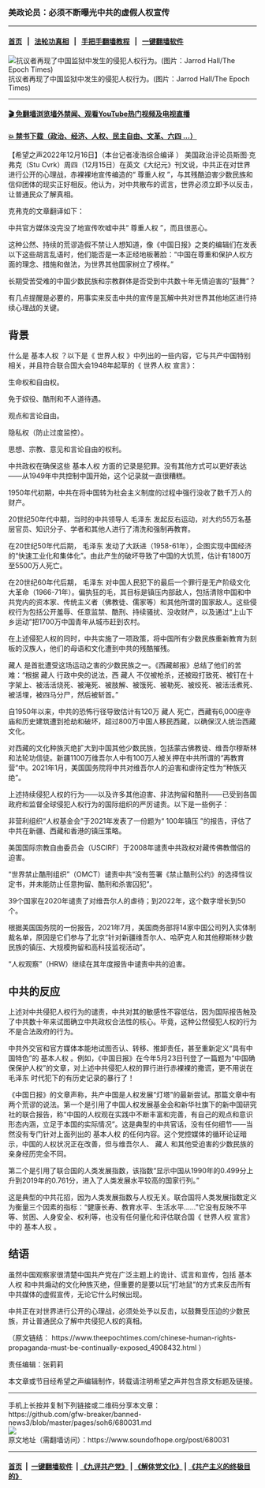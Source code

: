 ### 美政论员：必须不断曝光中共的虚假人权宣传
------------------------

#### [首页](https://github.com/gfw-breaker/banned-news3/blob/master/README.md) &nbsp;&nbsp;|&nbsp;&nbsp; [法轮功真相](https://github.com/begood0513/basic/blob/master/README.md)  &nbsp;&nbsp;|&nbsp;&nbsp; [手把手翻墙教程](https://github.com/gfw-breaker/guides/wiki)  &nbsp;&nbsp;|&nbsp;&nbsp; [一键翻墙软件](https://github.com/gfw-breaker/nogfw/blob/master/README.md)  



<div><img alt="抗议者再现了中国监狱中发生的侵犯人权行为。(图片：Jarrod Hall/The Epoch Times)" src="https://img.soundofhope.org/2022-12/33-1671229853387.jpeg"/>
<br/><figcaption class="caption">
 抗议者再现了中国监狱中发生的侵犯人权行为。(图片：Jarrod Hall/The Epoch Times)
</figcaption></div><hr/>

#### [ 🎬  免翻墙浏览墙外禁闻、观看YouTube热门视频及电视直播](https://github.com/gfw-breaker/HelloWorld)

#### [ 💥  禁书下载（政治、经济、人权、民主自由、文革、六四 ...）](https://github.com/gfw-breaker/books/blob/master/README.md)

<div><div class="Content__Wrapper sc-1bvya0-0 elmmKw article_body" itemprop="articleBody">
 <div id="post_place_1">
 </div>
 <p class="meta-top">
  <span class="meta">
   【希望之声2022年12月16日】（本台记者凌浩综合编译 ）
  </span>
  美国政治评论员斯图·克弗克（Stu Cvrk）周四（12月15日）在英文《大纪元》刊文说，中共正在对世界进行公开的心理战，赤裸裸地宣传编造的“
  <ok href="/term/468308">
   尊重人权
  </ok>
  ”，与其残酷迫害少数民族和信仰团体的现实正好相反。他认为，对中共散布的谎言，世界必须立即予以反击，让普通民众了解真相。
 </p>
 <p>
  克弗克的文章翻译如下：
 </p>
 <p>
  中共官方媒体没完没了地宣传吹嘘中共“
  <ok href="/term/468308">
   尊重人权
  </ok>
  ”，而且很恶心。
 </p>
 <p>
  这种公然、持续的荒谬造假不禁让人想知道，像《中国日报》之类的编辑们在发表以下这些胡言乱语时，他们能否是一本正经地板著脸：“中国在尊重和保护人权方面的理念、措施和做法，为世界其他国家树立了榜样。”
 </p>
 <p>
  长期受苦受难的中国少数民族和宗教群体是否受到中共数十年无情迫害的“鼓舞”？
 </p>
 <p>
  有几点提醒是必要的，用事实来反击中共的宣传是瓦解中共对世界其他地区进行持续心理战的关键。
 </p>
 <h2>
  <b>
   背景
  </b>
 </h2>
 <p>
  什么是
  <ok href="/term/9473">
   基本人权
  </ok>
  ？以下是《
  <ok href="/term/818700">
   世界人权
  </ok>
  》中列出的一些内容，它与共产中国特别相关，并且符合联合国大会1948年起草的《
  <ok href="/term/818700">
   世界人权
  </ok>
  宣言》：
 </p>
 <p>
  生命权和自由权。
 </p>
 <p>
  免于奴役、酷刑和不人道待遇。
 </p>
 <p>
  观点和言论自由。
 </p>
 <p>
  隐私权（防止过度监控）。
 </p>
 <p>
  思想、宗教、意见和言论自由的权利。
 </p>
 <p>
  中共政权在确保这些
  <ok href="/term/9473">
   基本人权
  </ok>
  方面的记录是犯罪。没有其他方式可以更好表达——从1949年中共控制中国开始，这个记录就一直很糟糕。
 </p>
 <p>
  1950年代初期，中共在将中国转为社会主义制度的过程中强行没收了数千万人的财产。
 </p>
 <p>
  20世纪50年代中期，当时的中共领导人
  <ok href="/term/2613">
   毛泽东
  </ok>
  发起反右运动，对大约55万名基层官员、知识分子、学者和其他人进行了清洗和强制再教育。
 </p>
 <p>
  在20世纪50年代后期，
  <ok href="/term/2613">
   毛泽东
  </ok>
  发动了大跃进（1958-61年），企图实现中国经济的“快速工业化和集体化”。由此产生的破坏导致了中国的大饥荒，估计有1800万至5500万人死亡。
 </p>
 <p>
  在20世纪60年代后期，
  <ok href="/term/2613">
   毛泽东
  </ok>
  对中国人民犯下的最后一个罪行是无产阶级文化大革命（1966-71年）。偏执狂的毛，其目标是镇压内部敌人，包括清除中国和中共党内的资本家、传统主义者（佛教徒、儒家等）和其他所谓的国家敌人。这些侵权行为包括公开羞辱、任意监禁、酷刑、持续骚扰、没收财产，以及通过“上山下乡运动”把1700万中国青年从城市赶到农村。
 </p>
 <p>
  在上述侵犯人权的同时，中共实施了一项政策，将中国所有少数民族重新教育为刻板的汉族人，他们的母语和文化遭到中共的残酷摧残。
 </p>
 <p>
  <ok href="/term/131922">
   藏人
  </ok>
  是首批遭受这场运动之害的少数民族之一。《西藏邮报》总结了他们的苦难：“根据
  <ok href="/term/131922">
   藏人
  </ok>
  行政中央的说法，西
  <ok href="/term/131922">
   藏人
  </ok>
  不仅被枪杀，还被殴打致死、被钉在十字架上、被活活烧死、被淹死、被肢解、被饿死、被勒死、被绞死、被活活煮死、被活埋，被四马分尸，然后被斩首。”
 </p>
 <p>
  自1950年以来，中共的恐怖行径导致估计有120万
  <ok href="/term/131922">
   藏人
  </ok>
  死亡，西藏有6,000座寺庙和历史建筑遭到抢劫和破坏，超过800万中国人移民西藏，以确保汉人统治西藏文化。
 </p>
 <p>
  对西藏的文化种族灭绝扩大到中国其他少数民族，包括蒙古佛教徒、维吾尔穆斯林和法轮功信徒。新疆1100万维吾尔人中有100万人被关押在中共所谓的“再教育营”中。2021年1月，美国国务院将中共对维吾尔人的迫害和虐待定性为“种族灭绝”。
 </p>
 <p>
  上述持续侵犯人权的行为——以及许多其他迫害、非法拘留和酷刑——已受到各国政府和监督全球侵犯人权行为的国际组织的严厉谴责。以下是一些例子：
 </p>
 <p>
  非营利组织“人权基金会”于2021年发表了一份题为“
  <ok href="/term/818697">
   100年镇压
  </ok>
  ”的报告，评估了中共在新疆、西藏和香港的镇压策略。
 </p>
 <p>
  美国国际宗教自由委员会（USCIRF）于2008年谴责中共政权对藏传佛教僧侣的迫害。
 </p>
 <p>
  “世界禁止酷刑组织”（OMCT）谴责中共“没有签署《禁止酷刑公约》的选择性议定书，并未能防止任意拘留、酷刑和杀害囚犯”。
 </p>
 <p>
  39个国家在2020年谴责了对维吾尔人的虐待；到2022年，这个数字增长到50个。
 </p>
 <p>
  根据美国国务院的一份报告，2021年7月，美国商务部将14家中国公司列入实体制裁名单，原因是它们参与了北京“针对新疆维吾尔人、哈萨克人和其他穆斯林少数民族的镇压、大规模拘留和高科技监视活动”。
 </p>
 <p>
  “人权观察”（HRW）继续在其年度报告中谴责中共的迫害。
 </p>
 <h2>
  <b>
   中共的反应
  </b>
 </h2>
 <p>
  上述对中共侵犯人权行为的谴责，中共对其的敏感性不容低估，因为国际报告触及了中共数十年来试图确立中共政权合法性的核心。毕竟，这种公然侵犯人权的行为不是合法政府的行为。
 </p>
 <p>
  中共外交官和官方媒体本能地试图否认、转移、推卸责任，甚至重新定义“具有中国特色”的
  <ok href="/term/9473">
   基本人权
  </ok>
  。例如，《中国日报》在今年5月23日刊登了一篇题为“中国确保保护人权”的文章，对上述中共侵犯人权的罪行进行赤裸裸的撒谎，更不用说在
  <ok href="/term/2613">
   毛泽东
  </ok>
  时代犯下的有历史记录的暴行了！
 </p>
 <p>
  《中国日报》的文章声称，共产中国是人权发展“灯塔”的最新尝试。那篇文章中有两个荒谬的说法。第一个是引用了中国人权发展基金会和新华社旗下的新中国研究社的联合报告，称“中国的人权观在实践中不断丰富和完善，有自己的观点和意识形态内涵，立足于本国的实际情况”。这是典型的中共官话，没有任何细节——当然没有专门针对上面列出的
  <ok href="/term/9473">
   基本人权
  </ok>
  的任何内容。这个党控媒体的循环论证暗示，中国的人权状况正在改善，但与维吾尔人、
  <ok href="/term/131922">
   藏人
  </ok>
  和其他受迫害的少数民族的亲身经历完全不同。
 </p>
 <p>
  第二个是引用了联合国的人类发展指数，该指数“显示中国从1990年的0.499分上升到2019年的0.761分，进入了人类发展水平较高的国家行列。”
 </p>
 <p>
  这是典型的中共花招，因为人类发展指数与人权无关。联合国将人类发展指数定义为衡量三个因素的指标：“健康长寿、教育水平、生活水平……”它没有反映不平等、贫困、人身安全、权利等，也没有任何量化和评估联合国《
  <ok href="/term/818700">
   世界人权
  </ok>
  宣言》中的
  <ok href="/term/9473">
   基本人权
  </ok>
  。
 </p>
 <h2>
  <b>
   结语
  </b>
 </h2>
 <p>
  虽然中国观察家很清楚中国共产党在广泛主题上的诡计、谎言和宣传，包括
  <ok href="/term/9473">
   基本人权
  </ok>
  和中共煽动的文化种族灭绝，但重要的是要以玩“打地鼠”的方式来反击所有中共媒体的虚假宣传，无论它什么时候出现。
 </p>
 <p>
  中共正在对世界进行公开的心理战，必须处处予以反击，以鼓舞受压迫的少数民族，并让普通民众了解中共侵犯人权的真相。
 </p>
 <p>
  （原文链结：
  <ok href="https://www.theepochtimes.com/chinese-human-rights-propaganda-must-be-continually-exposed_4908432.html">
   https://www.theepochtimes.com/chinese-human-rights-propaganda-must-be-continually-exposed_4908432.html
  </ok>
  ）
 </p>
 <p class="meta-btm">
  责任编辑：张莉莉
 </p>
 <p class="meta-btm">
  本文章或节目经希望之声编辑制作，转载请注明希望之声并包含原文标题及链接。
 </p>
</div>
</div>
<hr/>
手机上长按并复制下列链接或二维码分享本文章：<br/>
https://github.com/gfw-breaker/banned-news3/blob/master/pages/soh6/680031.md <br/>
<a href='https://github.com/gfw-breaker/banned-news3/blob/master/pages/soh6/680031.md'><img src='https://github.com/gfw-breaker/banned-news3/blob/master/pages/soh6/680031.md.png'/></a> <br/>
原文地址（需翻墙访问）：https://www.soundofhope.org/post/680031


------------------------
#### [首页](https://github.com/gfw-breaker/banned-news3/blob/master/README.md) &nbsp;|&nbsp; [一键翻墙软件](https://github.com/gfw-breaker/nogfw/blob/master/README.md) &nbsp;| [《九评共产党》](https://github.com/gfw-breaker/9ping.md/blob/master/README.md#九评之一评共产党是什么) | [《解体党文化》](https://github.com/gfw-breaker/jtdwh.md/blob/master/README.md) | [《共产主义的终极目的》](https://github.com/gfw-breaker/gczydzjmd.md/blob/master/README.md)


<img src='http://gfw-breaker.win/banned-news3/pages/soh6/680031.md' width='0px' height='0px'/>
